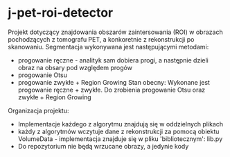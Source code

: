 # j-pet-roi-detector
Projekt dotyczący znajdowania obszarów zaintersowania (ROI) w obrazach pochodzących z tomografu PET, a konkoretnie z rekonstrukcji po skanowaniu.
Segmentacja wykonywana jest następującymi metodami:
- progowanie ręczne - analityk sam dobiera progi, a następnie dzieli obraz na obsary pod względem progów
- progowanie Otsu
- progowanie zwykłe + Region Growing
Stan obecny: Wykonane jest progowanie ręczne + zwykłe. Do zrobienia progowanie Otsu oraz zwykłe + Region Growing

Organizacja projektu:
* Implementacje każdego z algorytmu znajdują się w oddzielnych plikach
* każdy z algorytmów wczytuje dane z rekonstrukcji za pomocą obiektu VolumeData - implementacja znajduje się w pliku 'bibliotecznym': lib.py
* Do repozytorium nie będą wrzucane obrazy, a jedynie kody
